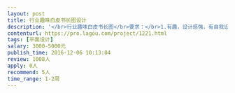 ```yaml
---                
layout: post       
title: 行业趣味白皮书长图设计           
description: '</br>行业趣味白皮书长图</br>要求：</br>1.有趣，设计感强，有自我设计想法。 </br>2.具备手绘能绘制卡通人物。有白皮书设计经验者优先。</br>'     
contenturl: https://pro.lagou.com/project/1221.html      
tags: [平面设计]            
salary: 3000-5000元          
publish_time: 2016-12-06 10:13:04         
review: 1008人                   
apply: 0人                   
recommend: 5人                   
time_range: 1-2周              
---                 
```

